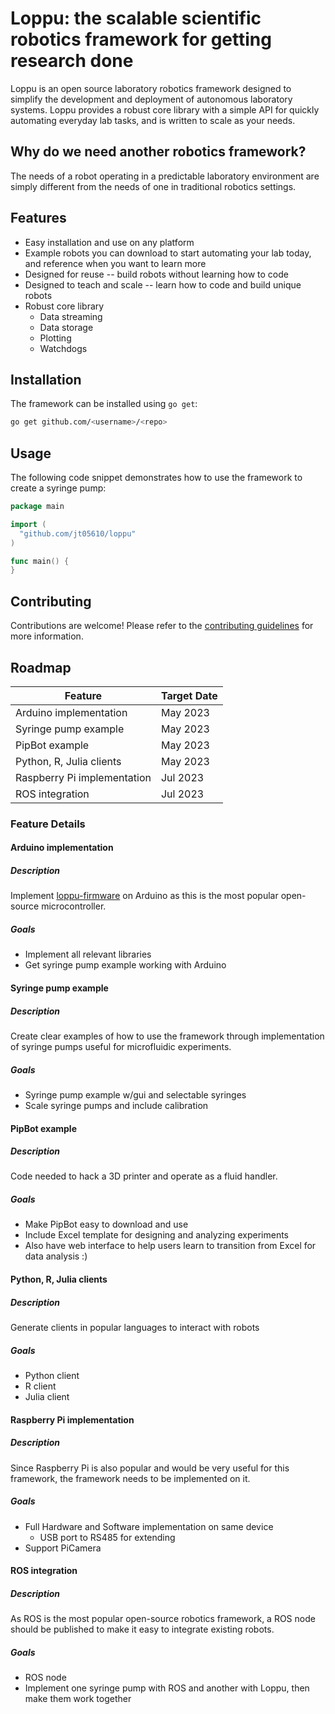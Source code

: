 # Loppu: the scalable scientific robotics framework for getting research done

Loppu is an open source laboratory robotics framework designed to simplify
the development and deployment of autonomous laboratory systems. Loppu
provides a robust core library with a simple API for quickly automating
everyday lab tasks, and is written to scale as your needs.

## Why do we need another robotics framework?

The needs of a robot operating in a predictable laboratory environment are
simply different from the needs of one in traditional robotics settings.

## Features

* Easy installation and use on any platform
* Example robots you can download to start automating your lab today, and
  reference when you want to learn more
* Designed for reuse -- build robots without learning how to code
* Designed to teach and scale -- learn how to code and build unique robots
* Robust core library
    * Data streaming
    * Data storage
    * Plotting
    * Watchdogs

## Installation

The framework can be installed using `go get`:

```zsh
go get github.com/<username>/<repo>
```

## Usage

The following code snippet demonstrates how to use the framework to create a 
syringe pump:

```go
package main

import (
  "github.com/jt05610/loppu"
)

func main() {
}
```

## Contributing

Contributions are welcome! Please refer to the [contributing guidelines](CONTRIBUTING.md) for more information.


## Roadmap

| Feature                     | Target Date |
|-----------------------------|-------------|
| Arduino implementation      | May 2023    |
| Syringe pump example        | May 2023    |
| PipBot example              | May 2023    |
| Python, R, Julia clients    | May 2023    |
| Raspberry Pi implementation | Jul 2023    |
| ROS integration             | Jul 2023    |

### Feature Details

#### Arduino implementation

##### Description

Implement [loppu-firmware](https://github.com/jt05610/loppu-firmware) on
Arduino as this is the most popular open-source microcontroller.

##### Goals

* Implement all relevant libraries
* Get syringe pump example working with Arduino

#### Syringe pump example

##### Description

Create clear examples of how to use the framework through implementation of
syringe pumps useful for microfluidic experiments.

##### Goals

* Syringe pump example w/gui and selectable syringes
* Scale syringe pumps and include calibration

#### PipBot example

##### Description

Code needed to hack a 3D printer and operate as a fluid handler.

##### Goals

* Make PipBot easy to download and use
* Include Excel template for designing and analyzing experiments
* Also have web interface to help users learn to transition from Excel for
  data analysis :)

#### Python, R, Julia clients

##### Description

Generate clients in popular languages to interact with robots

##### Goals

* Python client
* R client
* Julia client

#### Raspberry Pi implementation

##### Description

Since Raspberry Pi is also popular and would be very useful for this framework, 
the framework needs to be implemented on it.

##### Goals
* Full Hardware and Software implementation on same device
  * USB port to RS485 for extending
* Support PiCamera
  
#### ROS integration

##### Description

As ROS is the most popular open-source robotics framework, a ROS node should
be published to make it easy to integrate existing robots.

##### Goals
* ROS node
* Implement one syringe pump with ROS and another with Loppu, then make them 
  work together